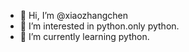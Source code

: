 - 👋 Hi, I’m @xiaozhangchen
- 👀 I’m interested in python.only python.
- 🌱 I’m currently learning python.

<!---
xiaozhangchen/xiaozhangchen is a ✨ special ✨ repository because its `README.md` (this file) appears on your GitHub profile.
You can click the Preview link to take a look at your changes.
--->
